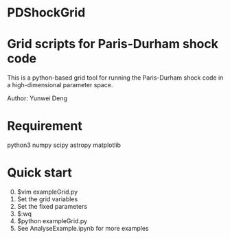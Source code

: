 # PDShockGrid
Grid scripts for Paris-Durham shock code
============
This is a python-based grid tool for running the Paris-Durham shock code
in a high-dimensional parameter space.

Author: Yunwei Deng

Requirement
===========
python3
numpy
scipy
astropy
matplotlib

Quick start
===========
0. $vim exampleGrid.py
1. Set the grid variables
2. Set the fixed parameters
3. $:wq
4. $python exampleGrid.py
6. See AnalyseExample.ipynb for more examples
